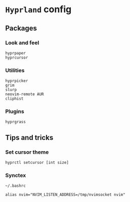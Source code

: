 # `Hyprland` config

## Packages

### Look and feel
```
hyprpaper
hyprcursor
```

### Utilities
```
hyprpicker
grim
slurp
neovim-remote AUR
cliphist
```

### Plugins

```
hyprgrass
```

## Tips and tricks

### Set cursor theme
```
hyprctl setcursor [int size]
```

### Synctex

```
~/.bashrc

alias nvim="NVIM_LISTEN_ADDRESS=/tmp/nvimsocket nvim"
```
